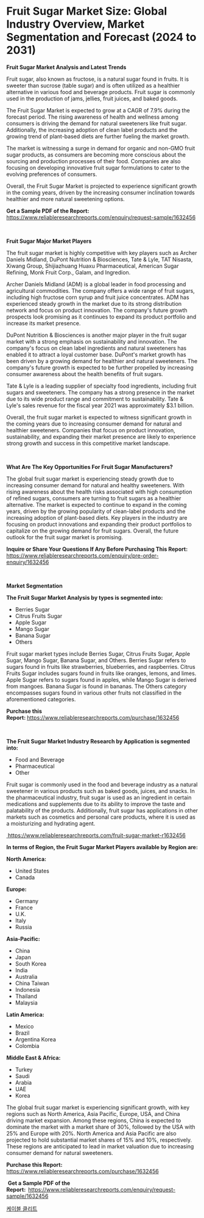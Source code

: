 <p><h1>Fruit Sugar Market Size: Global Industry Overview, Market Segmentation and Forecast (2024 to 2031)</h1></p><p><strong>Fruit Sugar Market Analysis and Latest Trends</strong></p>
<p><p>Fruit sugar, also known as fructose, is a natural sugar found in fruits. It is sweeter than sucrose (table sugar) and is often utilized as a healthier alternative in various food and beverage products. Fruit sugar is commonly used in the production of jams, jellies, fruit juices, and baked goods.</p><p>The Fruit Sugar Market is expected to grow at a CAGR of 7.9% during the forecast period. The rising awareness of health and wellness among consumers is driving the demand for natural sweeteners like fruit sugar. Additionally, the increasing adoption of clean label products and the growing trend of plant-based diets are further fueling the market growth.</p><p>The market is witnessing a surge in demand for organic and non-GMO fruit sugar products, as consumers are becoming more conscious about the sourcing and production processes of their food. Companies are also focusing on developing innovative fruit sugar formulations to cater to the evolving preferences of consumers.</p><p>Overall, the Fruit Sugar Market is projected to experience significant growth in the coming years, driven by the increasing consumer inclination towards healthier and more natural sweetening options.</p></p>
<p><strong>Get a Sample PDF of the Report:&nbsp;</strong> <a href="https://www.reliableresearchreports.com/enquiry/request-sample/1632456">https://www.reliableresearchreports.com/enquiry/request-sample/1632456</a></p>
<p>&nbsp;</p>
<p><strong>Fruit Sugar Major Market Players</strong></p>
<p><p>The fruit sugar market is highly competitive with key players such as Archer Daniels Midland, DuPont Nutrition & Biosciences, Tate & Lyle, TAT Nisasta, Xiwang Group, Shijiazhuang Huaxu Pharmaceutical, American Sugar Refining, Monk Fruit Corp., Galam, and Ingredion. </p><p>Archer Daniels Midland (ADM) is a global leader in food processing and agricultural commodities. The company offers a wide range of fruit sugars, including high fructose corn syrup and fruit juice concentrates. ADM has experienced steady growth in the market due to its strong distribution network and focus on product innovation. The company's future growth prospects look promising as it continues to expand its product portfolio and increase its market presence.</p><p>DuPont Nutrition & Biosciences is another major player in the fruit sugar market with a strong emphasis on sustainability and innovation. The company's focus on clean label ingredients and natural sweeteners has enabled it to attract a loyal customer base. DuPont's market growth has been driven by a growing demand for healthier and natural sweeteners. The company's future growth is expected to be further propelled by increasing consumer awareness about the health benefits of fruit sugars.</p><p>Tate & Lyle is a leading supplier of specialty food ingredients, including fruit sugars and sweeteners. The company has a strong presence in the market due to its wide product range and commitment to sustainability. Tate & Lyle's sales revenue for the fiscal year 2021 was approximately $3.1 billion.</p><p>Overall, the fruit sugar market is expected to witness significant growth in the coming years due to increasing consumer demand for natural and healthier sweeteners. Companies that focus on product innovation, sustainability, and expanding their market presence are likely to experience strong growth and success in this competitive market landscape.</p></p>
<p>&nbsp;</p>
<p><strong>What Are The Key Opportunities For Fruit Sugar Manufacturers?</strong></p>
<p><p>The global fruit sugar market is experiencing steady growth due to increasing consumer demand for natural and healthy sweeteners. With rising awareness about the health risks associated with high consumption of refined sugars, consumers are turning to fruit sugars as a healthier alternative. The market is expected to continue to expand in the coming years, driven by the growing popularity of clean-label products and the increasing adoption of plant-based diets. Key players in the industry are focusing on product innovations and expanding their product portfolios to capitalize on the growing demand for fruit sugars. Overall, the future outlook for the fruit sugar market is promising.</p></p>
<p><strong>Inquire or Share Your Questions If Any Before Purchasing This Report:</strong> <a href="https://www.reliableresearchreports.com/enquiry/pre-order-enquiry/1632456">https://www.reliableresearchreports.com/enquiry/pre-order-enquiry/1632456</a></p>
<p>&nbsp;</p>
<p><strong>Market Segmentation</strong></p>
<p><strong>The Fruit Sugar Market Analysis by types is segmented into:</strong></p>
<p><ul><li>Berries Sugar</li><li>Citrus Fruits Sugar</li><li>Apple Sugar</li><li>Mango Sugar</li><li>Banana Sugar</li><li>Others</li></ul></p>
<p><p>Fruit sugar market types include Berries Sugar, Citrus Fruits Sugar, Apple Sugar, Mango Sugar, Banana Sugar, and Others. Berries Sugar refers to sugars found in fruits like strawberries, blueberries, and raspberries. Citrus Fruits Sugar includes sugars found in fruits like oranges, lemons, and limes. Apple Sugar refers to sugars found in apples, while Mango Sugar is derived from mangoes. Banana Sugar is found in bananas. The Others category encompasses sugars found in various other fruits not classified in the aforementioned categories.</p></p>
<p><strong>Purchase this Report:&nbsp;</strong><a href="https://www.reliableresearchreports.com/purchase/1632456">https://www.reliableresearchreports.com/purchase/1632456</a></p>
<p>&nbsp;</p>
<p><strong>The Fruit Sugar Market Industry Research by Application is segmented into:</strong></p>
<p><ul><li>Food and Beverage</li><li>Pharmaceutical</li><li>Other</li></ul></p>
<p><p>Fruit sugar is commonly used in the food and beverage industry as a natural sweetener in various products such as baked goods, juices, and snacks. In the pharmaceutical industry, fruit sugar is used as an ingredient in certain medications and supplements due to its ability to improve the taste and palatability of the products. Additionally, fruit sugar has applications in other markets such as cosmetics and personal care products, where it is used as a moisturizing and hydrating agent.</p></p>
<p><a href="https://www.reliableresearchreports.com/fruit-sugar-market-r1632456">&nbsp;https://www.reliableresearchreports.com/fruit-sugar-market-r1632456</a></p>
<p><strong>In terms of Region, the Fruit Sugar Market Players available by Region are:</strong></p>
<p>
    <p> <strong> North America: </strong>
        <ul>
            <li>United States</li>
            <li>Canada</li>
        </ul>
        </p> 
    <p> <strong> Europe: </strong>
        <ul>
            <li>Germany</li>
            <li>France</li>
            <li>U.K.</li>
            <li>Italy</li>
            <li>Russia</li>
        </ul>
        </p> 
    <p> <strong> Asia-Pacific: </strong>
        <ul>
            <li>China</li>
            <li>Japan</li>
            <li>South Korea</li>
            <li>India</li>
            <li>Australia</li>
            <li>China Taiwan</li>
            <li>Indonesia</li>
            <li>Thailand</li>
            <li>Malaysia</li>
        </ul>
        </p> 
    <p> <strong> Latin America: </strong>
        <ul>
            <li>Mexico</li>
            <li>Brazil</li>
            <li>Argentina Korea</li>
            <li>Colombia</li>
        </ul>
        </p> 
    <p> <strong> Middle East & Africa: </strong>
        <ul>
            <li>Turkey</li>
            <li>Saudi</li>
            <li>Arabia</li>
            <li>UAE</li>
            <li>Korea</li>
        </ul>
    </p>
    </p>
<p><p>The global fruit sugar market is experiencing significant growth, with key regions such as North America, Asia Pacific, Europe, USA, and China driving market expansion. Among these regions, China is expected to dominate the market with a market share of 30%, followed by the USA with 25% and Europe with 20%. North America and Asia Pacific are also projected to hold substantial market shares of 15% and 10%, respectively. These regions are anticipated to lead in market valuation due to increasing consumer demand for natural sweeteners.</p></p>
<p><strong>Purchase this Report: </strong><a href="https://www.reliableresearchreports.com/purchase/1632456">https://www.reliableresearchreports.com/purchase/1632456</a></p>
<p>&nbsp;<strong>Get a Sample PDF of the Report:&nbsp;&nbsp;</strong><a href="https://www.reliableresearchreports.com/enquiry/request-sample/1632456">https://www.reliableresearchreports.com/enquiry/request-sample/1632456</a></p>
<p><strong></strong></p>
<p><p><a href="https://github.com/xvz497517413/Market-Research-Report-List-1/blob/main/368090517391.md">케이블 클리트</a></p></p>